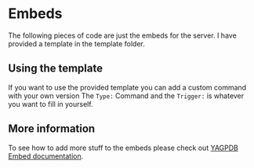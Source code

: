 # Embeds
The following pieces of code are just the embeds for the server. I have provided a template in the template folder.

## Using the template
If you want to use the provided template you can add a custom command with your own version The `Type:` Command and the `Trigger:` is whatever you want to fill in yourself.

## More information
To see how to add more stuff to the embeds please check out [YAGPDB Embed documentation](https://docs.yagpdb.xyz/reference/custom-embeds). 